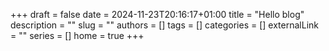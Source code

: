 +++
draft = false
date = 2024-11-23T20:16:17+01:00
title = "Hello blog"
description = ""
slug = ""
authors = []
tags = []
categories = []
externalLink = ""
series = []
home = true
+++

